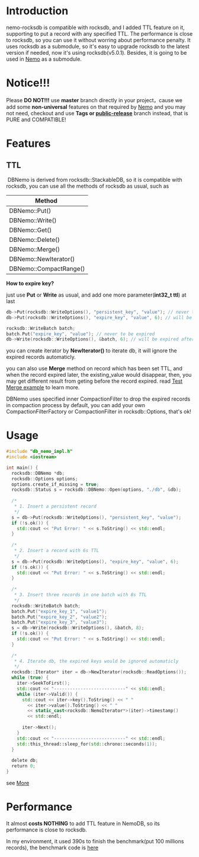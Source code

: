 # Introduction

nemo-rocksdb is compatible with rocksdb, and I added TTL feature on it, supporting to put a record with any specified TTL. The performance is close to rocksdb, so you can use it without worring about performance penalty. It uses rocksdb as a submodule, so it's easy to upgrade rocksdb to the latest version if needed, now it's using rocksdb(v5.0.1). Besides, it is going to be used in [Nemo](https://github.com/Qihoo360/nemo) as a submodule.

# Notice!!!
Please **DO NOT!!!** use **master** branch directly in your project，cause we add some **non-universal** features on that required by [Nemo](https://github.com/Qihoo360/nemo) and you may not need, checkout and use **Tags or [public-release](https://github.com/KernelMaker/nemo-rocksdb/tree/public-release)** branch instead, that is PURE and COMPATIBLE!

# Features
## TTL
  DBNemo is derived from rocksdb::StackableDB, so it is compatible with rocksdb, you can use all the methods of rocksdb as usual, such as
  

|   Method    |
| --- |
|DBNemo::Put()         |
|DBNemo::Write()       |
|DBNemo::Get()         |
|DBNemo::Delete()      |
|DBNemo::Merge()       |
|DBNemo::NewIterator() |
|DBNemo::CompactRange()|

**How to expire key?**

just use **Put** or **Write** as usual, and add one more parameter(**int32_t ttl**) at last

```cpp
db->Put(rocksdb::WriteOptions(), "persistent_key", "value"); // never to be expired
db->Put(rocksdb::WriteOptions(), "expire_key", "value", 6); // will be expired after 6s

rocksdb::WriteBatch batch;
batch.Put("expire_key", "value"); // never to be expired
db->Write(rocksdb::WriteOptions(), &batch, 6); // will be expired after 6s
```

you can create iterator by **NewIterator()** to iterate db, it will ignore the expired records automaticly.

you can also use **Merge** method on record which has been set TTL, and when the record expired later, the existing_value would disappear, then, you may get different result from geting before the record expired. read [Test Merge example](https://github.com/KernelMaker/nemo-rocksdb/blob/master/example/example.cc) to learn more.

DBNemo uses specified inner CompactionFilter to drop the expired records in compaction process by default, you can add your own CompactionFilterFactory or CompactionFilter in rocksdb::Options, that's ok!

# Usage
```cpp
#include "db_nemo_impl.h"
#include <iostream>

int main() {
  rocksdb::DBNemo *db;
  rocksdb::Options options;
  options.create_if_missing = true;
  rocksdb::Status s = rocksdb::DBNemo::Open(options, "./db", &db);
  
  /*
   * 1. Insert a persistent record
   */
  s = db->Put(rocksdb::WriteOptions(), "persistent_key", "value");
  if (!s.ok()) {
    std::cout << "Put Error: " << s.ToString() << std::endl;
  }
  
  /*
   * 2. Insert a record with 6s TTL
   */
  s = db->Put(rocksdb::WriteOptions(), "expire_key", "value", 6);
  if (!s.ok()) {
    std::cout << "Put Error: " << s.ToString() << std::endl;
  }
  
  /*
   * 3. Insert three records in one batch with 8s TTL
   */
  rocksdb::WriteBatch batch;
  batch.Put("expire_key_1", "value1");
  batch.Put("expire_key_2", "value2");
  batch.Put("expire_key_3", "value3");
  s = db->Write(rocksdb::WriteOptions(), &batch, 8);
  if (!s.ok()) {
    std::cout << "Put Error: " << s.ToString() << std::endl;
  }
  
  /*
   * 4. Iterate db, the expired keys would be ignored automaticly
   */
  rocksdb::Iterator* iter = db->NewIterator(rocksdb::ReadOptions());
  while (true) {
    iter->SeekToFirst();
    std::cout << "---------------------------" << std::endl;
    while (iter->Valid()) {
      std::cout << iter->key().ToString() << " "
        << iter->value().ToString() << " "
        << static_cast<rocksdb::NemoIterator*>(iter)->timestamp()
        << std::endl;
      
      iter->Next();
    }
    std::cout << "---------------------------" << std::endl;
    std::this_thread::sleep_for(std::chrono::seconds(1));
  }
  
  delete db;
  return 0;
}

```
see [More](https://github.com/KernelMaker/nemo-rocksdb/blob/master/example/example.cc)

# Performance

It almost **costs NOTHING** to add TTL feature in NemoDB, so its performance is close to rocksdb.

In my environment, it used 390s to finish the benchmark(put 100 millions records), the benchmark code is [here](https://github.com/KernelMaker/nemo-rocksdb/blob/master/example/benchmark.cc)
